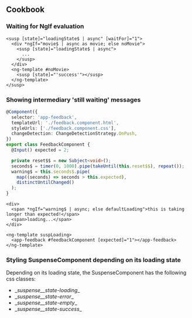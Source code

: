 ## Cookbook

### Waiting for NgIf evaluation

```angular2html
<susp [state]="loadingState$ | async" [waitFor]="1">
  <div *ngIf="movie$ | async as movie; else noMovie">
    <susp [state]="loadingState$ | async"> 
      ...
    </susp>
  </div>
  <ng-template #noMovie>
    <susp [state]="'success'"></susp>
  </ng-template>
</susp>
```

### Showing intermediary 'still waiting' messages

```typescript
@Component({
  selector: 'app-feedback',
  templateUrl: './feedback.component.html',
  styleUrls: ['./feedback.component.css'],
  changeDetection: ChangeDetectionStrategy.OnPush,
})
export class FeedbackComponent {
  @Input() expected = 2;

  private reset$$ = new Subject<void>();
  seconds$ = timer(0, 1000).pipe(takeUntil(this.reset$$), repeat());
  warning$ = this.seconds$.pipe(
    map((seconds) => seconds > this.expected),
    distinctUntilChanged()
  );
}
```
```angular2html
<div>
  <span *ngIf="warning$ | async; else defaultLoading">this is taking longer than expected!</span>
  <span>loading...</span>
</div>
```

```angular2html
<ng-template suspLoading>
  <app-feedback #feedbackComponent [expected]="1"></app-feedback>
</ng-template>
```
### Styling SuspenseComponent depending on its loading state

Depending on its loading state, the SuspenseComponent has the following 
css classes:
- \__suspense__state-loading__
- \__suspense__state-error__
- \__suspense__state-empty__
- \__suspense__state-success__

